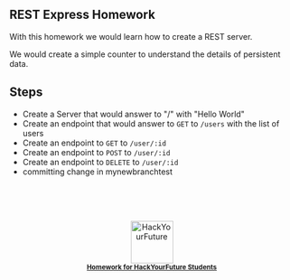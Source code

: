 ## REST Express Homework
With this homework we would learn how to create a REST server.

We would create a simple counter to understand the details of persistent data.

## Steps

- Create a Server that would answer to "/" with "Hello World"
- Create an endpoint that would answer to `GET` to `/users` with the list of users
- Create an endpoint to `GET` to `/user/:id`
- Create an endpoint to `POST` to `/user/:id`
- Create an endpoint to `DELETE` to `/user/:id`
- committing change in mynewbranchtest

<br/>
<br/>
<br/>

<a href="https://www.hackyourfuture.net/">
  <p align="center">
    <img src="https://i.imgur.com/SuYDXh7.png" alt="HackYourFuture" width="75" />
    <br/>
    <small><b>Homework for HackYourFuture Students</b></small>
  </p>
</a>
